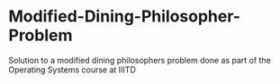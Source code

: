 # Modified-Dining-Philosopher-Problem
Solution to a modified dining philosophers problem done as part of the Operating Systems course at IIITD
